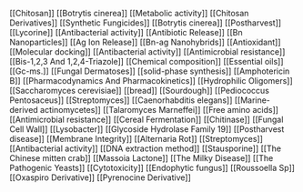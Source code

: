 [[Chitosan]]
[[Botrytis cinerea]]
[[Metabolic activity]]
[[Chitosan Derivatives]]
[[Synthetic Fungicides]]
[[Botrytis cinerea]]
[[Postharvest]]
[[Lycorine]]
[[Antibacterial activity]]
[[Antibiotic Release]]
[[Bn Nanoparticles]]
[[Ag Ion Release]]
[[Bn-ag Nanohybrids]]
[[Antioxidant]]
[[Molecular docking]]
[[Antibacterial activity]]
[[Antimicrobial resistance]]
[[Bis-1,2,3 And 1,2,4-Triazole]]
[[Chemical composition]]
[[Essential oils]]
[[Gc-ms.]]
[[Fungal Dermatoses]]
[[solid-phase synthesis]]
[[Amphotericin B]]
[[Pharmacodynamics And Pharmacokinetics]]
[[Hydrophilic Oligomers]]
[[Saccharomyces cerevisiae]]
[[bread]]
[[Sourdough]]
[[Pediococcus Pentosaceus]]
[[Streptomyces]]
[[Caenorhabditis elegans]]
[[Marine-derived actinomycetes]]
[[Talaromyces Marneffei]]
[[Free amino acids]]
[[Antimicrobial resistance]]
[[Cereal Fermentation]]
[[Chitinase]]
[[Fungal Cell Wall]]
[[Lysobacter]]
[[Glycoside Hydrolase Family 19]]
[[Postharvest disease]]
[[Membrane Integrity]]
[[Alternaria Rot]]
[[Streptomyces]]
[[Antibacterial activity]]
[[DNA extraction method]]
[[Stausporine]]
[[The Chinese mitten crab]]
[[Massoia Lactone]]
[[The Milky Disease]]
[[The Pathogenic Yeasts]]
[[Cytotoxicity]]
[[Endophytic fungus]]
[[Roussoella Sp]]
[[Oxaspiro Derivative]]
[[Pyrenocine Derivative]]
